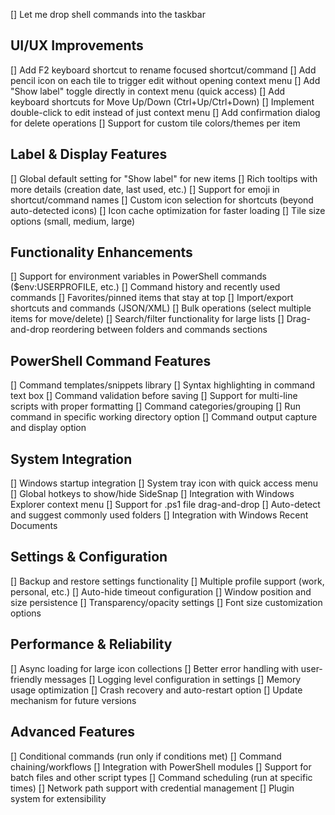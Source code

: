 ﻿[] Let me drop shell commands into the taskbar

## UI/UX Improvements
[] Add F2 keyboard shortcut to rename focused shortcut/command
[] Add pencil icon on each tile to trigger edit without opening context menu
[] Add "Show label" toggle directly in context menu (quick access)
[] Add keyboard shortcuts for Move Up/Down (Ctrl+Up/Ctrl+Down)
[] Implement double-click to edit instead of just context menu
[] Add confirmation dialog for delete operations
[] Support for custom tile colors/themes per item

## Label & Display Features
[] Global default setting for "Show label" for new items
[] Rich tooltips with more details (creation date, last used, etc.)
[] Support for emoji in shortcut/command names
[] Custom icon selection for shortcuts (beyond auto-detected icons)
[] Icon cache optimization for faster loading
[] Tile size options (small, medium, large)

## Functionality Enhancements
[] Support for environment variables in PowerShell commands ($env:USERPROFILE, etc.)
[] Command history and recently used commands
[] Favorites/pinned items that stay at top
[] Import/export shortcuts and commands (JSON/XML)
[] Bulk operations (select multiple items for move/delete)
[] Search/filter functionality for large lists
[] Drag-and-drop reordering between folders and commands sections

## PowerShell Command Features
[] Command templates/snippets library
[] Syntax highlighting in command text box
[] Command validation before saving
[] Support for multi-line scripts with proper formatting
[] Command categories/grouping
[] Run command in specific working directory option
[] Command output capture and display option

## System Integration
[] Windows startup integration
[] System tray icon with quick access menu
[] Global hotkeys to show/hide SideSnap
[] Integration with Windows Explorer context menu
[] Support for .ps1 file drag-and-drop
[] Auto-detect and suggest commonly used folders
[] Integration with Windows Recent Documents

## Settings & Configuration
[] Backup and restore settings functionality
[] Multiple profile support (work, personal, etc.)
[] Auto-hide timeout configuration
[] Window position and size persistence
[] Transparency/opacity settings
[] Font size customization options

## Performance & Reliability
[] Async loading for large icon collections
[] Better error handling with user-friendly messages
[] Logging level configuration in settings
[] Memory usage optimization
[] Crash recovery and auto-restart option
[] Update mechanism for future versions

## Advanced Features
[] Conditional commands (run only if conditions met)
[] Command chaining/workflows
[] Integration with PowerShell modules
[] Support for batch files and other script types
[] Command scheduling (run at specific times)
[] Network path support with credential management
[] Plugin system for extensibility
